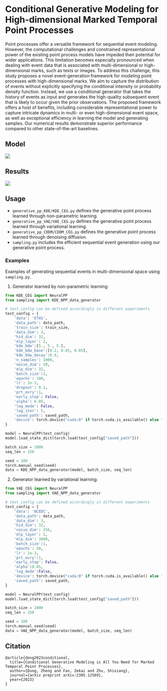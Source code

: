 # Conditional Generative Modeling for High-dimensional Marked Temporal Point Processes

Point processes offer a versatile framework for sequential event modeling. However, the computational challenges and constrained representational power of the existing point process models have impeded their potential for wider applications. This limitation becomes especially pronounced when dealing with event data that is associated with multi-dimensional or high-dimensional marks, such as texts or images. To address this challenge, this study proposes a novel event-generation framework for modeling point processes with high-dimensional marks. We aim to capture the distribution of events without explicitly specifying the conditional intensity or probability density function. Instead, we use a conditional generator that takes the history of events as input and generates the high-quality subsequent event that is likely to occur given the prior observations. The proposed framework offers a host of benefits, including considerable representational power to capture intricate dynamics in multi- or even high-dimensional event space, as well as exceptional efficiency in learning the model and generating samples. Our numerical results demonstrate superior performance compared to other state-of-the-art baselines.

## Model

![](https://github.com/McDaniel7/Generative_PP/blob/main/results/model_illustration.png)

## Results

![](https://github.com/McDaniel7/Generative_PP/blob/main/results/real_data_generation.png)

## Usage

- `generative_pp_KDE/KDE_CEG.py` defines the generative point process learned through non-parametric learning.
- `generative_pp_VAE/VAE_CEG.py` defines the generative point process learned through variational learning.
- `generative_pp_CDDM/CDDM_CEG.py` defines the generative point process learned through denoising diffusion.
- `sampling.py` includes the efficient sequential event generation using our generative point process.

### Examples

Examples of generating sequential events in multi-dimensional space using `sampling.py`.

1. Generator learned by non-parametric learning:
```python
from KDE_CEG import NeuralPP
from sampling import KDE_NPP_data_generator

# test_config can be defined accordingly in different experiments
test_config = {
    'data': 'ETAS',
    'data_path': data_path,
    'train_size': train_size,
    'data_dim': 3,
    'hid_dim': 32,
    'mlp_layer': 2,
    'kde_bdw':[5., 5., 5.],
    'kde_bdw_base':[0.2, 0.05, 0.05],
    'kde_bdw_decay':0.9,
    'n_samples': 1000,
    'noise_dim': 10,
    'mlp_dim': 32,
    'batch_size':1,
    'epochs': 100,
    'lr': 1e-3,
    'dropout': 0.1,
    'prt_evry':1,
    'early_stop': False,
    'alpha': 0.05,
    'log_mode': False,
    'log_iter': 5,
    'saved_path': saved_path,
    'device': torch.device("cuda:0" if torch.cuda.is_available() else "cpu")
}

model = NeuralPP(test_config)
model.load_state_dict(torch.load(test_config["saved_path"]))

batch_size = 1000
seq_len = 150

seed = 100
torch.manual_seed(seed)
data = KDE_NPP_data_generator(model, batch_size, seq_len)
```

2. Generator learned by variational learning:
```python
from VAE_CEG import NeuralPP
from sampling import VAE_NPP_data_generator

# test_config can be defined accordingly in different experiments
test_config = {
    'data': 'NCEDC',
    'data_path': data_path,
    'data_dim': 3,
    'hid_dim': 32,
    'noise_dim': 256,
    'mlp_layer': 1,
    'mlp_dim': 3000,
    'batch_size':1,
    'epochs': 50,
    'lr': 1e-3,
    'prt_evry':1,
    'early_stop': False,
    'alpha':0.05,
    'log_mode':False,
    'device': torch.device("cuda:0" if torch.cuda.is_available() else "cpu"),
    'saved_path': saved_path,
}

model = NeuralPP(test_config)
model.load_state_dict(torch.load(test_config["saved_path"]))

batch_size = 1000
seq_len = 150

seed = 100
torch.manual_seed(seed)
data = VAE_NPP_data_generator(model, batch_size, seq_len)
```


## Citation

```
@article{dong2023conditional,
  title={Conditional Generative Modeling is All You Need for Marked Temporal Point Processes},
  author={Dong, Zheng and Fan, Zekai and Zhu, Shixiang},
  journal={arXiv preprint arXiv:2305.12569},
  year={2023}
}
```
